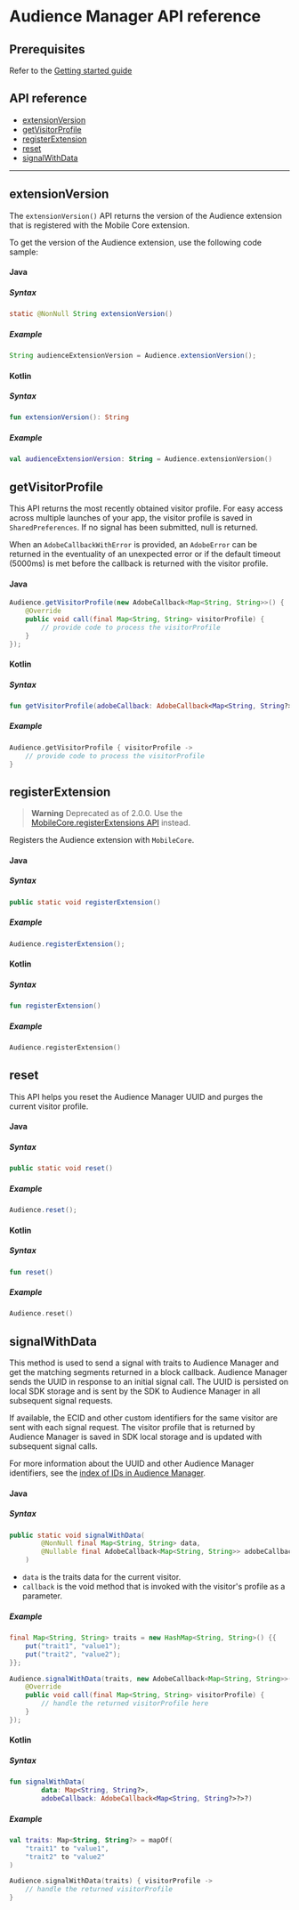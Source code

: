 # Audience Manager API reference

## Prerequisites

Refer to the [Getting started guide](./getting-started.md)

## API reference

- [extensionVersion](#extensionversion)
- [getVisitorProfile](#getvisitorprofile)
- [registerExtension](#registerextension)
- [reset](#reset)
- [signalWithData](#signalwithdata)

------

## extensionVersion

The `extensionVersion()` API returns the version of the Audience extension that is registered with the Mobile Core extension.

To get the version of the Audience extension, use the following code sample:

#### Java

##### Syntax
```java
static @NonNull String extensionVersion()
```

##### Example
```java
String audienceExtensionVersion = Audience.extensionVersion();
```

#### Kotlin
##### Syntax
```kotlin
fun extensionVersion(): String
```

##### Example
```kotlin
val audienceExtensionVersion: String = Audience.extensionVersion()
```

## getVisitorProfile

This API returns the most recently obtained visitor profile. For easy access across multiple launches of your app, the visitor profile is saved in `SharedPreferences`. If no signal has been submitted, null is returned.

When an `AdobeCallbackWithError` is provided, an `AdobeError` can be returned in the eventuality of an unexpected error or if the default timeout (5000ms) is met before the callback is returned with the visitor profile.

#### Java

```java
Audience.getVisitorProfile(new AdobeCallback<Map<String, String>>() {
    @Override
    public void call(final Map<String, String> visitorProfile) {
        // provide code to process the visitorProfile
    }
});
```

#### Kotlin

##### Syntax
```kotlin
fun getVisitorProfile(adobeCallback: AdobeCallback<Map<String, String?>?>)
```

##### Example
```kotlin
Audience.getVisitorProfile { visitorProfile ->
    // provide code to process the visitorProfile
}

```

## registerExtension

> **Warning**
> Deprecated as of 2.0.0. Use the [MobileCore.registerExtensions API](https://github.com/adobe/aepsdk-core-android/blob/main/Documentation/MobileCore/api-reference.md) instead.

Registers the Audience extension with `MobileCore`.

#### Java

##### Syntax
```java
public static void registerExtension()
```

##### Example
```java
Audience.registerExtension();
```

#### Kotlin

##### Syntax
```kotlin
fun registerExtension()
```

##### Example
```kotlin
Audience.registerExtension()
```

## reset

This API helps you reset the Audience Manager UUID and purges the current visitor profile.

#### Java

##### Syntax
```java
public static void reset()
```

##### Example
```java
Audience.reset();
```

#### Kotlin

##### Syntax
```kotlin
fun reset()
```

##### Example
```kotlin
Audience.reset()
```

## signalWithData

This method is used to send a signal with traits to Audience Manager and get the matching segments returned in a block callback. Audience Manager sends the UUID in response to an initial signal call. The UUID is persisted on local SDK storage and is sent by the SDK to Audience Manager in all subsequent signal requests.

If available, the ECID and other custom identifiers for the same visitor are sent with each signal request. The visitor profile that is returned by Audience Manager is saved in SDK local storage and is updated with subsequent signal calls.

For more information about the UUID and other Audience Manager identifiers, see the [index of IDs in Audience Manager](https://experienceleague.adobe.com/docs/audience-manager/user-guide/reference/ids-in-aam.html).

#### Java

##### Syntax
```java
public static void signalWithData(
		@NonNull final Map<String, String> data,
		@Nullable final AdobeCallback<Map<String, String>> adobeCallback
	)
```
* `data` is the traits data for the current visitor.
* `callback` is the void method that is invoked with the visitor's profile as a parameter.

##### Example

```java
final Map<String, String> traits = new HashMap<String, String>() {{
    put("trait1", "value1");
    put("trait2", "value2");
}};

Audience.signalWithData(traits, new AdobeCallback<Map<String, String>>() {
    @Override
    public void call(final Map<String, String> visitorProfile) {
        // handle the returned visitorProfile here
    }
});
```

#### Kotlin

##### Syntax
```kotlin
fun signalWithData(
        data: Map<String, String?>,
        adobeCallback: AdobeCallback<Map<String, String?>?>?)
```

##### Example
```kotlin
val traits: Map<String, String?> = mapOf(
    "trait1" to "value1",
    "trait2" to "value2"
)

Audience.signalWithData(traits) { visitorProfile ->
    // handle the returned visitorProfile
}
```
